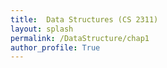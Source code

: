 ```yaml
---
title:  Data Structures (CS 2311)
layout: splash
permalink: /DataStructure/chap1
author_profile: True
---
```

 <!-- {% pdf "/_pages/CS2311/01_AlgorithmAnalysis.pdf" no_link %} -->